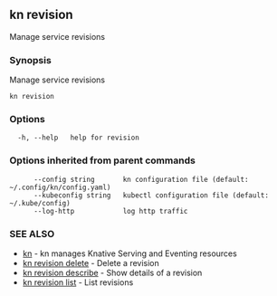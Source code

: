 ## kn revision

Manage service revisions

### Synopsis

Manage service revisions

```
kn revision
```

### Options

```
  -h, --help   help for revision
```

### Options inherited from parent commands

```
      --config string       kn configuration file (default: ~/.config/kn/config.yaml)
      --kubeconfig string   kubectl configuration file (default: ~/.kube/config)
      --log-http            log http traffic
```

### SEE ALSO

* [kn](kn.md)	 - kn manages Knative Serving and Eventing resources
* [kn revision delete](kn_revision_delete.md)	 - Delete a revision
* [kn revision describe](kn_revision_describe.md)	 - Show details of a revision
* [kn revision list](kn_revision_list.md)	 - List revisions

